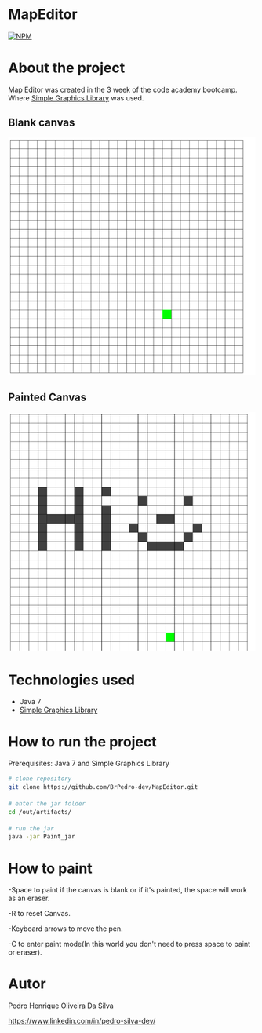 # MapEditor
[![NPM](https://img.shields.io/npm/l/react)](https://github.com/BrPedro-dev/MapEditor/blob/main/LICENSE) 

# About the project

Map Editor was created in the 3 week of the code academy bootcamp. Where [Simple Graphics Library]( https://github.com/academia-de-codigo/simple-graphics) was used. 


## Blank canvas 
![Blank canvas](https://github.com/BrPedro-dev/MapEditor/blob/main/images/emptycanvas%20.png)

## Painted Canvas 
![Painted Canvas ](https://github.com/BrPedro-dev/MapEditor/blob/main/images/canvas.png)

# Technologies used 
- Java 7
- [Simple Graphics Library]( https://github.com/academia-de-codigo/simple-graphics)

# How to run the project 

Prerequisites: Java 7 and Simple Graphics Library

```bash
# clone repository 
git clone https://github.com/BrPedro-dev/MapEditor.git

# enter the jar folder 
cd /out/artifacts/

# run the jar 
java -jar Paint_jar
```
# How to paint 
-Space to paint if the canvas is blank or if it's painted, the space will work as an eraser.

-R to reset Canvas.

-Keyboard arrows to move the pen.

-C to enter paint mode(In this world you don't need to press space to paint or eraser).

# Autor

Pedro Henrique Oliveira Da Silva

https://www.linkedin.com/in/pedro-silva-dev/
